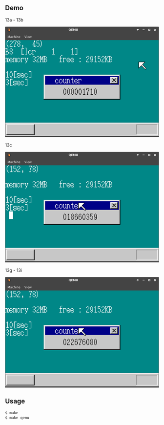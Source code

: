 ## Demo

13a - 13b

![template](https://github.com/watermelon892/OSPractice/blob/master/13_Timer2/pic/13a.png)

13c

![template](https://github.com/watermelon892/OSPractice/blob/master/13_Timer2/pic/13c.png)

13g - 13i

![template](https://github.com/watermelon892/OSPractice/blob/master/13_Timer2/pic/13g.png)

## Usage

```
$ make
$ make qemu
```
